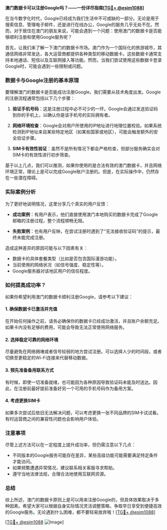 **澳门数据卡可以注册Google吗？——一份详尽指南[[TG💪+ @esim1088](https://t.me/s/esim1088)]**

在当今数字化时代，Google已经成为我们生活中不可或缺的一部分。无论是用于搜索信息、管理电子邮件，还是进行在线办公，Google的服务几乎无处不在。然而，对于居住在澳门的朋友来说，可能会遇到一个问题：使用澳门的数据卡是否能够顺利注册和使用Google服务呢？

首先，让我们来了解一下澳门的数据卡市场。澳门作为一个国际化的旅游城市，其通信网络非常发达，各大运营商都提供各种类型的移动数据卡。这些数据卡通常支持本地通话、短信以及互联网接入等功能。然而，当我们尝试使用这些数据卡登录Google时，可能会遇到一些限制或问题。

### 数据卡与Google注册的基本原理

要理解澳门的数据卡是否能成功注册Google，我们需要从技术角度出发。Google的注册流程通常包括以下几个步骤：

1. **验证手机号码**：这是注册过程中必不可少的一环。Google会通过发送验证码到你的手机上，以确认你是该手机号的实际拥有者。
   
2. **网络环境检查**：Google会对用户所使用的IP地址进行地理位置校验。如果系统检测到IP地址来自某些特定地区（如某些国家或地区），可能会触发额外的安全验证步骤。

3. **SIM卡有效性验证**：虽然不是所有情况下都会严格检查，但部分服务确实会对SIM卡的有效性进行初步筛查。

基于以上几点，我们可以推测，如果你使用的是合法有效的澳门数据卡，并且网络环境正常，理论上是可以完成Google账户注册的。但是，在实际操作中，仍然存在一些潜在障碍。

### 实际案例分析

为了更好地说明情况，这里分享几个真实的用户反馈：

- **成功案例**：有用户表示，他们直接使用澳门本地购买的数据卡完成了Google邮箱的注册过程，整个流程顺畅无阻。
  
- **失败案例**：也有用户反映，在尝试注册时遇到了“无法接收验证码”的提示，最终未能完成注册。

造成这种差异的原因可能与以下因素有关：
- 数据卡的具体套餐类型（比如是否包含国际漫游功能）。
- 当前使用的网络状况（如信号强度、稳定性等）。
- Google服务器对该地区用户的信任程度。

### 如何提高成功率？

如果你希望利用澳门的数据卡顺利注册Google，请参考以下建议：

#### 1. 确保数据卡已激活并充值
在开始任何操作之前，请务必确保你的数据卡已经成功激活，并且账户余额充足。如果卡内没有足够的费用，可能会导致无法正常使用网络服务。

#### 2. 选择稳定可靠的网络环境
尽量避免在网络拥堵或者信号较弱的地方尝试注册。可以选择人少的时间段，或者切换至更稳定的Wi-Fi连接来代替移动数据。

#### 3. 预先准备备用联系方式
有时候，即使一切准备就绪，也可能因为各种原因导致验证码未能及时送达。因此，在注册前最好提前准备好另一个可用的手机号码作为备用方案。

#### 4. 考虑更换SIM卡
如果多次尝试后依旧无法解决问题，可以考虑更换一张不同品牌的SIM卡试试看。有时运营商之间的兼容性问题也会影响用户体验。

### 注意事项

尽管上述方法可以在一定程度上提升成功率，但仍需注意以下几点：
- 不同版本的Google服务可能存在差异，某些高级功能可能需要满足特定条件才能访问。
- 如果频繁遭遇异常情况，建议联系相关客服寻求帮助。
- 遵守当地法律法规，合理合法地使用互联网资源。

### 总结

综上所述，澳门的数据卡原则上是可以用来注册Google的，但具体效果取决于多种因素。希望大家可以根据自身实际情况灵活调整策略，争取早日享受到便捷高效的Google服务。无论遇到什么困难，都不要轻易放弃哦！[[TG💪+ @esim1088](https://t.me/s/esim1088)]

[[TG💪+ @esim1088](https://t.me/s/esim1088) ![Image](https://i.postimg.cc/4NQfJmqS/Snipaste-2025-05-13-00-14-12.png)]